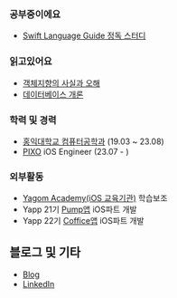 ### 공부중이에요
- [Swift Language Guide 정독 스터디](https://github.com/YAPP-Github/22nd-Study-Swift-Language-Guide)

### 읽고있어요
- [객체지향의 사실과 오해](https://www.aladin.co.kr/shop/wproduct.aspx?ItemId=60550259)
- [데이터베이스 개론](https://product.kyobobook.co.kr/detail/S000001743852) 

### 학력 및 경력
- [홍익대학교 컴퓨터공학과](https://wwwce.hongik.ac.kr/dept/index.html) (19.03 ~ 23.08)
- [PIXO](https://www.pixo.co/) iOS Engineer (23.07 - )

### 외부활동
- [Yagom Academy(iOS 교육기관)](https://www.yagom-academy.kr/) 학습보조
- Yapp 21기 [Pump앱](https://github.com/YAPP-Github/21st-ALL-Rounder-Team-1-iOS) iOS파트 개발
- Yapp 22기 [Coffice앱](https://github.com/YAPP-Github/Coffice-iOS) iOS파트 개발

## 블로그 및 기타
- [Blog](https://neph3779.github.io/)
- [LinkedIn](https://www.linkedin.com/in/%EC%88%98%ED%98%84-%EC%B2%9C-833310260/)
